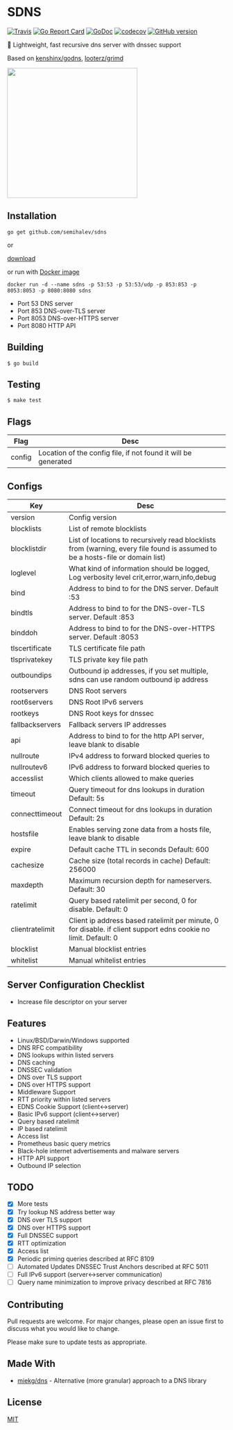 # SDNS

[![Travis](https://img.shields.io/travis/semihalev/sdns.svg?style=flat-square)](https://travis-ci.org/semihalev/sdns)
[![Go Report Card](https://goreportcard.com/badge/github.com/semihalev/sdns?style=flat-square)](https://goreportcard.com/report/github.com/semihalev/sdns)
[![GoDoc](https://img.shields.io/badge/godoc-reference-blue.svg?style=flat-square)](http://godoc.org/github.com/semihalev/sdns)
[![codecov](https://codecov.io/gh/semihalev/sdns/branch/master/graph/badge.svg)](https://codecov.io/gh/semihalev/sdns)
[![GitHub version](https://badge.fury.io/gh/semihalev%2Fsdns.svg)](https://github.com/semihalev/sdns/releases)

:dizzy: Lightweight, fast recursive dns server with dnssec support

Based on [kenshinx/godns](https://github.com/kenshinx/godns), [looterz/grimd](https://github.com/looterz/grimd)

<img src="https://github.com/semihalev/sdns/blob/master/logo.png?raw=true" width="300">

## Installation

```shell
go get github.com/semihalev/sdns
```

or

[download](https://github.com/semihalev/sdns/releases)

or run with [Docker image](https://hub.docker.com/r/c1982/sdns/)

```shell
docker run -d --name sdns -p 53:53 -p 53:53/udp -p 853:853 -p 8053:8053 -p 8080:8080 sdns
```

-   Port 53 DNS server
-   Port 853 DNS-over-TLS server
-   Port 8053 DNS-over-HTTPS server
-   Port 8080 HTTP API

## Building

```shell
$ go build
```

## Testing

```shell
$ make test
```

## Flags

| Flag   | Desc                                                           |
| ------ | -------------------------------------------------------------- |
| config | Location of the config file, if not found it will be generated |

## Configs

| Key             | Desc                                                                                                                           |
| --------------- | ------------------------------------------------------------------------------------------------------------------------------ |
| version         | Config version                                                                                                                 |
| blocklists      | List of remote blocklists                                                                                                      |
| blocklistdir    | List of locations to recursively read blocklists from (warning, every file found is assumed to be a hosts-file or domain list) |
| loglevel        | What kind of information should be logged, Log verbosity level crit,error,warn,info,debug                                      |
| bind            | Address to bind to for the DNS server. Default :53                                                                             |
| bindtls         | Address to bind to for the DNS-over-TLS server. Default :853                                                                   |
| binddoh         | Address to bind to for the DNS-over-HTTPS server. Default :8053                                                                |
| tlscertificate  | TLS certificate file path                                                                                                      |
| tlsprivatekey   | TLS private key file path                                                                                                      |
| outboundips     | Outbound ip addresses, if you set multiple, sdns can use random outbound ip address                                            |
| rootservers     | DNS Root servers                                                                                                               |
| root6servers    | DNS Root IPv6 servers                                                                                                          |
| rootkeys        | DNS Root keys for dnssec                                                                                                       |
| fallbackservers | Fallback servers IP addresses                                                                                                  |
| api             | Address to bind to for the http API server, leave blank to disable                                                             |
| nullroute       | IPv4 address to forward blocked queries to                                                                                     |
| nullroutev6     | IPv6 address to forward blocked queries to                                                                                     |
| accesslist      | Which clients allowed to make queries                                                                                          |
| timeout         | Query timeout for dns lookups in duration Default: 5s                                                                          |
| connecttimeout  | Connect timeout for dns lookups in duration Default: 2s                                                                        |
| hostsfile       | Enables serving zone data from a hosts file, leave blank to disable                                                            |
| expire          | Default cache TTL in seconds Default: 600                                                                                      |
| cachesize       | Cache size (total records in cache) Default: 256000                                                                            |
| maxdepth        | Maximum recursion depth for nameservers. Default: 30                                                                           |
| ratelimit       | Query based ratelimit per second, 0 for disable. Default: 0                                                                    |
| clientratelimit | Client ip address based ratelimit per minute, 0 for disable. if client support edns cookie no limit. Default: 0                |
| blocklist       | Manual blocklist entries                                                                                                       |
| whitelist       | Manual whitelist entries                                                                                                       |

## Server Configuration Checklist

-   Increase file descriptor on your server

## Features

-   Linux/BSD/Darwin/Windows supported
-   DNS RFC compatibility
-   DNS lookups within listed servers
-   DNS caching
-   DNSSEC validation
-   DNS over TLS support
-   DNS over HTTPS support
-   Middleware Support
-   RTT priority within listed servers
-   EDNS Cookie Support (client&lt;->server)
-   Basic IPv6 support (client&lt;->server)
-   Query based ratelimit
-   IP based ratelimit
-   Access list
-   Prometheus basic query metrics
-   Black-hole internet advertisements and malware servers
-   HTTP API support
-   Outbound IP selection

## TODO

-   [x] More tests
-   [x] Try lookup NS address better way
-   [x] DNS over TLS support
-   [x] DNS over HTTPS support
-   [x] Full DNSSEC support
-   [x] RTT optimization
-   [x] Access list
-   [x] Periodic priming queries described at RFC 8109
-   [ ] Automated Updates DNSSEC Trust Anchors described at RFC 5011
-   [ ] Full IPv6 support (server&lt;->server communication)
-   [ ] Query name minimization to improve privacy described at RFC 7816

## Contributing

Pull requests are welcome. For major changes, please open an issue first to discuss what you would like to change.

Please make sure to update tests as appropriate.

## Made With

-   [miekg/dns](https://github.com/miekg/dns) - Alternative (more granular) approach to a DNS library

## License

[MIT](https://github.com/semihalev/sdns/blob/master/LICENSE)
